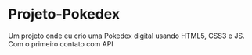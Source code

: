 # Projeto-Pokedex
 Um projeto onde eu crio uma Pokedex digital usando HTML5, CSS3 e JS. Com o primeiro contato com API
